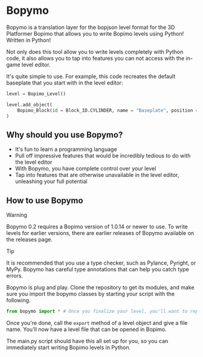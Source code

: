 # Bopymo

Bopymo is a translation layer for the bopjson level format for the 3D Platformer Bopimo that allows you to write Bopimo levels using Python! Written in Python!

Not only does this tool allow you to write levels completely with Python code, it also allows you to tap into features you can not access with the in-game level editor.

It's quite simple to use. For example, this code recreates the default baseplate that you start with in the level editor:

```python
level = Bopimo_Level()

level.add_object(
    Bopimo_Block(id = Block_ID.CYLINDER, name = "Baseplate", position = Bopimo_Vector3(0, -6, 0), scale = Bopimo_Vector3(250, 6, 250))
)
```

## Why should you use Bopymo?

* It's fun to learn a programming language
* Pull off impressive features that would be incredibly tedious to do with the level editor
* With Bopymo, you have complete control over your level
* Tap into features that are otherwise unavailable in the level editor, unleashing your full potential

## How to use Bopymo

> [!WARNING]
> Bopymo 0.2 requires a Bopimo version of 1.0.14 or newer to use. To write levels for earlier versions, there are earlier releases of Bopymo available on the releases page.

> [!TIP]
> It is recommended that you use a type checker, such as Pylance, Pyright, or MyPy. Bopymo has careful type annotations that can help you catch type errors.

Bopymo is plug and play. Clone the repository to get its modules, and make sure you import the bopymo classes by starting your script with the following.

```python
from bopymo import * # Once you finalize your level, you'll want to replace this with proper imports
```

Once you're done, call the `export` method of a level object and give a file name. You'll now have a level file that can be opened in Bopimo.

The main.py script should have this all set up for you, so you can immediately start writing Bopimo levels in Python.
